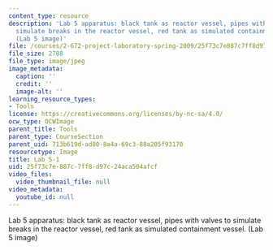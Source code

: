 ```yaml
---
content_type: resource
description: 'Lab 5 apparatus: black tank as reactor vessel, pipes with valves to
  simulate breaks in the reactor vessel, red tank as simulated containment vessel.
  (Lab 5 image)'
file: /courses/2-672-project-laboratory-spring-2009/25f73c7e887c7ff8d97c24aca504afcf_lab51.jpg
file_size: 2788
file_type: image/jpeg
image_metadata:
  caption: ''
  credit: ''
  image-alt: ''
learning_resource_types:
- Tools
license: https://creativecommons.org/licenses/by-nc-sa/4.0/
ocw_type: OCWImage
parent_title: Tools
parent_type: CourseSection
parent_uid: 713b619d-ad80-8a4a-69c3-88a205f93170
resourcetype: Image
title: Lab 5-1
uid: 25f73c7e-887c-7ff8-d97c-24aca504afcf
video_files:
  video_thumbnail_file: null
video_metadata:
  youtube_id: null
---
```

Lab 5 apparatus: black tank as reactor vessel, pipes with valves to simulate breaks in the reactor vessel, red tank as simulated containment vessel. (Lab 5 image)